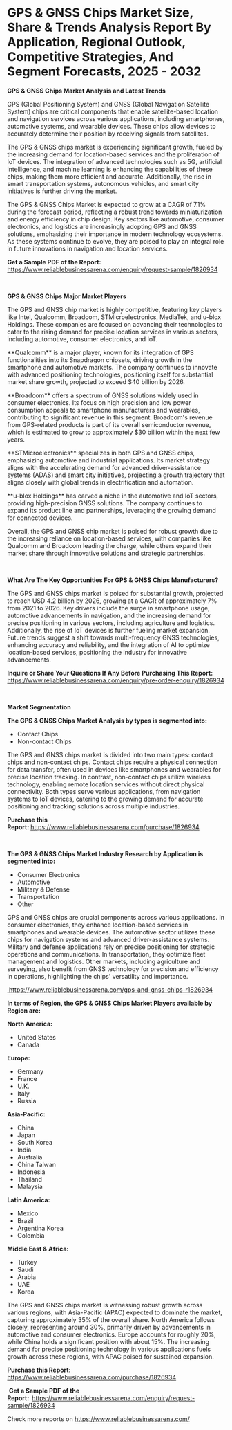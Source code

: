 <p><h1>GPS & GNSS Chips Market Size, Share & Trends Analysis Report By Application, Regional Outlook, Competitive Strategies, And Segment Forecasts, 2025 - 2032</h1></p><p><strong>GPS & GNSS Chips Market Analysis and Latest Trends</strong></p>
<p><p>GPS (Global Positioning System) and GNSS (Global Navigation Satellite System) chips are critical components that enable satellite-based location and navigation services across various applications, including smartphones, automotive systems, and wearable devices. These chips allow devices to accurately determine their position by receiving signals from satellites.</p><p>The GPS & GNSS chips market is experiencing significant growth, fueled by the increasing demand for location-based services and the proliferation of IoT devices. The integration of advanced technologies such as 5G, artificial intelligence, and machine learning is enhancing the capabilities of these chips, making them more efficient and accurate. Additionally, the rise in smart transportation systems, autonomous vehicles, and smart city initiatives is further driving the market.</p><p>The GPS & GNSS Chips Market is expected to grow at a CAGR of 7.1% during the forecast period, reflecting a robust trend towards miniaturization and energy efficiency in chip design. Key sectors like automotive, consumer electronics, and logistics are increasingly adopting GPS and GNSS solutions, emphasizing their importance in modern technology ecosystems. As these systems continue to evolve, they are poised to play an integral role in future innovations in navigation and location services.</p></p>
<p><strong>Get a Sample PDF of the Report:&nbsp;</strong> <a href="https://www.reliablebusinessarena.com/enquiry/request-sample/1826934?utm_campaign=2279&utm_medium=2&utm_source=Github&utm_content=ia&utm_term=13022025&utm_id=gps-gnss-chips">https://www.reliablebusinessarena.com/enquiry/request-sample/1826934</a></p>
<p>&nbsp;</p>
<p><strong>GPS & GNSS Chips Major Market Players</strong></p>
<p><p>The GPS and GNSS chip market is highly competitive, featuring key players like Intel, Qualcomm, Broadcom, STMicroelectronics, MediaTek, and u-blox Holdings. These companies are focused on advancing their technologies to cater to the rising demand for precise location services in various sectors, including automotive, consumer electronics, and IoT.</p><p>**Qualcomm** is a major player, known for its integration of GPS functionalities into its Snapdragon chipsets, driving growth in the smartphone and automotive markets. The company continues to innovate with advanced positioning technologies, positioning itself for substantial market share growth, projected to exceed $40 billion by 2026.</p><p>**Broadcom** offers a spectrum of GNSS solutions widely used in consumer electronics. Its focus on high precision and low power consumption appeals to smartphone manufacturers and wearables, contributing to significant revenue in this segment. Broadcom's revenue from GPS-related products is part of its overall semiconductor revenue, which is estimated to grow to approximately $30 billion within the next few years.</p><p>**STMicroelectronics** specializes in both GPS and GNSS chips, emphasizing automotive and industrial applications. Its market strategy aligns with the accelerating demand for advanced driver-assistance systems (ADAS) and smart city initiatives, projecting a growth trajectory that aligns closely with global trends in electrification and automation.</p><p>**u-blox Holdings** has carved a niche in the automotive and IoT sectors, providing high-precision GNSS solutions. The company continues to expand its product line and partnerships, leveraging the growing demand for connected devices.</p><p>Overall, the GPS and GNSS chip market is poised for robust growth due to the increasing reliance on location-based services, with companies like Qualcomm and Broadcom leading the charge, while others expand their market share through innovative solutions and strategic partnerships.</p></p>
<p>&nbsp;</p>
<p><strong>What Are The Key Opportunities For GPS & GNSS Chips Manufacturers?</strong></p>
<p><p>The GPS and GNSS chips market is poised for substantial growth, projected to reach USD 4.2 billion by 2026, growing at a CAGR of approximately 7% from 2021 to 2026. Key drivers include the surge in smartphone usage, automotive advancements in navigation, and the increasing demand for precise positioning in various sectors, including agriculture and logistics. Additionally, the rise of IoT devices is further fueling market expansion. Future trends suggest a shift towards multi-frequency GNSS technologies, enhancing accuracy and reliability, and the integration of AI to optimize location-based services, positioning the industry for innovative advancements.</p></p>
<p><strong>Inquire or Share Your Questions If Any Before Purchasing This Report:</strong> <a href="https://www.reliablebusinessarena.com/enquiry/pre-order-enquiry/1826934?utm_campaign=2279&utm_medium=2&utm_source=Github&utm_content=ia&utm_term=13022025&utm_id=gps-gnss-chips">https://www.reliablebusinessarena.com/enquiry/pre-order-enquiry/1826934</a></p>
<p>&nbsp;</p>
<p><strong>Market Segmentation</strong></p>
<p><strong>The GPS & GNSS Chips Market Analysis by types is segmented into:</strong></p>
<p><ul><li>Contact Chips</li><li>Non-contact Chips</li></ul></p>
<p><p>The GPS and GNSS chips market is divided into two main types: contact chips and non-contact chips. Contact chips require a physical connection for data transfer, often used in devices like smartphones and wearables for precise location tracking. In contrast, non-contact chips utilize wireless technology, enabling remote location services without direct physical connectivity. Both types serve various applications, from navigation systems to IoT devices, catering to the growing demand for accurate positioning and tracking solutions across multiple industries.</p></p>
<p><strong>Purchase this Report:&nbsp;</strong><a href="https://www.reliablebusinessarena.com/purchase/1826934?utm_campaign=2279&utm_medium=2&utm_source=Github&utm_content=ia&utm_term=13022025&utm_id=gps-gnss-chips">https://www.reliablebusinessarena.com/purchase/1826934</a></p>
<p>&nbsp;</p>
<p><strong>The GPS & GNSS Chips Market Industry Research by Application is segmented into:</strong></p>
<p><ul><li>Consumer Electronics</li><li>Automotive</li><li>Military & Defense</li><li>Transportation</li><li>Other</li></ul></p>
<p><p>GPS and GNSS chips are crucial components across various applications. In consumer electronics, they enhance location-based services in smartphones and wearable devices. The automotive sector utilizes these chips for navigation systems and advanced driver-assistance systems. Military and defense applications rely on precise positioning for strategic operations and communications. In transportation, they optimize fleet management and logistics. Other markets, including agriculture and surveying, also benefit from GNSS technology for precision and efficiency in operations, highlighting the chips' versatility and importance.</p></p>
<p><a href="https://www.reliablebusinessarena.com/gps-and-gnss-chips-r1826934?utm_campaign=2279&utm_medium=2&utm_source=Github&utm_content=ia&utm_term=13022025&utm_id=gps-gnss-chips">&nbsp;https://www.reliablebusinessarena.com/gps-and-gnss-chips-r1826934</a></p>
<p><strong>In terms of Region, the GPS & GNSS Chips Market Players available by Region are:</strong></p>
<p>
    <p> <strong> North America: </strong>
        <ul>
            <li>United States</li>
            <li>Canada</li>
        </ul>
        </p> 
    <p> <strong> Europe: </strong>
        <ul>
            <li>Germany</li>
            <li>France</li>
            <li>U.K.</li>
            <li>Italy</li>
            <li>Russia</li>
        </ul>
        </p> 
    <p> <strong> Asia-Pacific: </strong>
        <ul>
            <li>China</li>
            <li>Japan</li>
            <li>South Korea</li>
            <li>India</li>
            <li>Australia</li>
            <li>China Taiwan</li>
            <li>Indonesia</li>
            <li>Thailand</li>
            <li>Malaysia</li>
        </ul>
        </p> 
    <p> <strong> Latin America: </strong>
        <ul>
            <li>Mexico</li>
            <li>Brazil</li>
            <li>Argentina Korea</li>
            <li>Colombia</li>
        </ul>
        </p> 
    <p> <strong> Middle East & Africa: </strong>
        <ul>
            <li>Turkey</li>
            <li>Saudi</li>
            <li>Arabia</li>
            <li>UAE</li>
            <li>Korea</li>
        </ul>
    </p>
    </p>
<p><p>The GPS and GNSS chips market is witnessing robust growth across various regions, with Asia-Pacific (APAC) expected to dominate the market, capturing approximately 35% of the overall share. North America follows closely, representing around 30%, primarily driven by advancements in automotive and consumer electronics. Europe accounts for roughly 20%, while China holds a significant position with about 15%. The increasing demand for precise positioning technology in various applications fuels growth across these regions, with APAC poised for sustained expansion.</p></p>
<p><strong>Purchase this Report: </strong><a href="https://www.reliablebusinessarena.com/purchase/1826934?utm_campaign=2279&utm_medium=2&utm_source=Github&utm_content=ia&utm_term=13022025&utm_id=gps-gnss-chips">https://www.reliablebusinessarena.com/purchase/1826934</a></p>
<p>&nbsp;<strong>Get a Sample PDF of the Report:&nbsp;&nbsp;</strong><a href="https://www.reliablebusinessarena.com/enquiry/request-sample/1826934?utm_campaign=2279&utm_medium=2&utm_source=Github&utm_content=ia&utm_term=13022025&utm_id=gps-gnss-chips">https://www.reliablebusinessarena.com/enquiry/request-sample/1826934</a></p>
<p><strong></strong></p>
<p>Check more reports on <a href="https://www.reliablebusinessarena.com/?utm_campaign=2279&utm_medium=2&utm_source=Github&utm_content=ia&utm_term=13022025&utm_id=gps-gnss-chips">https://www.reliablebusinessarena.com/</a></p>